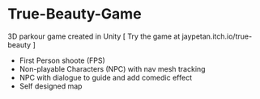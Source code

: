 # True-Beauty-Game
3D parkour game created in Unity 
[ Try the game at jaypetan.itch.io/true-beauty ]
- First Person shoote (FPS)
- Non-playable Characters (NPC) with nav mesh tracking
- NPC with dialogue to guide and add comedic effect
- Self designed map
